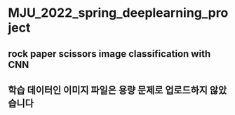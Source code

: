 # MJU_2022_spring_deeplearning_project


## rock paper scissors image classification with CNN

## 학습 데이터인 이미지 파일은 용량 문제로 업로드하지 않았습니다
